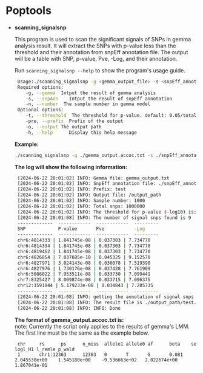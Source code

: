 # Poptools

- **scanning_signalsnp**

  This program is used to scan the significant signals of SNPs in gemma analysis result. It will extract the SNPs with p-value less than the threshold and their annotation from snpEff annotation file. The output will be a table with SNP, p-value, Pve, -Log, and their annotation.

  Run `scanning_signalsnp --help` to show the program's usage guide.
  ```bash
   Usage:./scanning_signalsnp -g <gemma_output_file> -s <snpEff_annotation_file> -n <sample_number> [-t <threshold>] [-pre <prefix>] [-o <output_path>] [-h]
   Required options:
      -g, --gemma  Intput the result of gemma analysis
      -s, --snpAnn    Intput the result of snpEff annotation
      -n, --number  The sample number in gemma model
   Optional options:
      -t, --threshold  The threshold for p-value. default: 0.05/total_snps
      -pre, --prefix  Prefix of the output
      -o, --output The output path
      -h, --help      Display this help message
  ```


  **Example:**
  ```bash
  ./scanning_signalsnp -g ./gemma_output.accoc.txt -s ./snpEff_annotation.txt -n 1000 -t 7 -pre test -o ./output_path
  ```
  **The log will show the following information:**
  ```bash
   [2024-06-22 20:01:02] INFO: Gemma file: gemma_output.txt
   [2024-06-22 20:01:02] INFO: SnpEff annotation file: ./snpEff_annotation.txt
   [2024-06-22 20:01:02] INFO: Prefix: test
   [2024-06-22 20:01:02] INFO: Output file: /output_path
   [2024-06-22 20:01:02] INFO: Sample number: 1000
   [2024-06-22 20:01:02] INFO: Total snps: 1000000
   [2024-06-22 20:01:02] INFO: The threshold for p-value (-log10) is: 7.000000
   [2024-06-22 20:01:08] INFO: The number of signal snps found is 9
   -------------  ------------  ------------  ---------
   SNP            P-value       Pve           -Log
   -------------  ------------  ------------  ---------
   chr6:4814333 | 1.841745e-08 | 0.037303 | 7.734770
   chr6:4814334 | 1.841745e-08 | 0.037303 | 7.734770
   chr6:4819462 | 1.841745e-08 | 0.037303 | 7.734770
   chr6:4826854 | 7.037685e-10 | 0.045325 | 9.152570
   chr6:4827971 | 3.024143e-08 | 0.036078 | 7.519398
   chr6:4827976 | 1.730176e-08 | 0.037428 | 7.761909
   chr6:5086022 | 7.953511e-08 | 0.033730 | 7.099441
   chr7:8325427 | 8.009874e-08 | 0.033715 | 7.096375
   chr12:1591044 | 5.179233e-08 | 0.034843 | 7.285735
   -------------  ------------  ------------  ---------
   [2024-06-22 20:01:08] INFO: getting the annotation of signal snps from SnpEff annotation file ...
   [2024-06-22 20:01:08] INFO: The result file is ./output_path/test.scanning_signalsnp.txt
   [2024-06-22 20:01:08] INFO: INFO: Done
  ```

  **The format of gemma_output.accoc.txt is:**  
  note: Currently the script only applies to the results of gemma's LMM. The first line must be the same as the example below.
  ```
   chr     rs      ps      n_miss  allele1 allele0 af      beta    se      logl_H1 l_remle p_wald
   1       chr1:12363      12363   0       T       G       0.081   2.045538e+00    1.545180e+00    -9.536663e+02   2.022674e+00    1.867041e-01
  ```